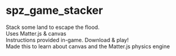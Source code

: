# spz_game_stacker
Stack some land to escape the flood.  
Uses Matter.js &amp; canvas  
Instructions provided in-game. Download & play!  
Made this to learn about canvas and the Matter.js physics engine
